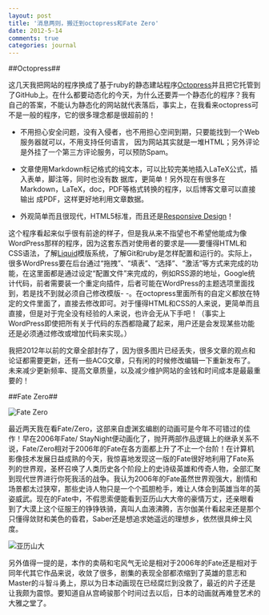 ```yaml
---
layout: post
title: '消息两则，搬迁到octopress和Fate Zero'
date: 2012-5-14
comments: true
categories: journal
---
```


##Octopress##

这几天我把网站的程序换成了基于ruby的静态建站程序[Octopress](http://octopress.org)并且把它托管到了GitHub上。在什么都要动态化的今天，为什么还要弄一个静态化的程序？我有自己的答案，不能认为静态化的网站就代表落后，事实上，在我看来octopress可不是一般的程序，它的很多理念都是很超前的！

* 不用担心安全问题，没有入侵者，也不用担心空间到期，只要能找到一个Web服务器就可以，不用支持任何语言，
  因为网站其实就是一堆HTML；另外评论是外挂了一个第三方评论服务，可以预防Spam。

* 文章使用Markdown标记格式的纯文本，可以比较完美地插入LaTeX公式，插入表单，脚注等，同时也没有数
  据库，更简单！另外现在有很多在Markdown，LaTeX，doc，PDF等格式转换的程序，以后博客文章可以直接输出
  成PDF，这样更好地利用文章数据。

* 外观简单而且很现代，HTML5标准，而且还是[Responsive Design](http://www.ruanyifeng.com/blog/2012/05/responsive_web_design.html)！

这个程序看起来似乎很有前途的样子，但是我从来不指望也不希望他能成为像WordPress那样的程序，因为这套东西对使用者的要求是——要懂得HTML和CSS语法，了解[Liquid](http://liquidmarkup.org/)模版系统，了解Git和ruby是怎样配置和运行的。实际上，很多WordPress要在后台通过“拖拽”、“填表”、“选择”、“激活”等方式来完成的功能，在这里面都是通过设定“配置文件”来完成的，例如RSS源的地址，Google统计代码，前者需要装一个重定向插件，后者可能在WordPress的主题选项里面找到，若是找不到就必须自己修改模版- -。在octopress里面所有的自定义都放在特定的文件里面了，直接去修改即可。对于懂得HTML和CSS的人来说，更简单而且直接，但是对于完全没有经验的人来说，也许会无从下手吧！（事实上WordPress即使把所有关于代码的东西都隐藏了起来，用户还是会发现某些功能还是必须通过修改或增加代码来实现。）

我把2012年以前的文章全部封存了，因为很多图片已经丢失，很多文章的观点和论证都需要更新，还有一些ACG文章，只有闲的时候修改编辑一下重新发布了。未来减少更新频率、提高文章质量，以及减少维护网站的金钱和时间成本是最最重要的！

##Fate Zero##

![Fate Zero](https://public.bay.livefilestore.com/y1pSVPSMM7Elqrj4rpvf4lI36msox4gXZhDNgOkjcs14sOU4dW9pYccIomU2KBlI_RcOb4PKzkkRsNjs3E-Crocqw/fate_zero_logo.jpg?psid=1)

最近两天我在看Fate/Zero，这部来自虚渊玄编剧的动画可是今年不可错过的佳作！早在2006年Fate/ StayNight便动画化了，抛开两部作品逻辑上的继承关系不说，Fate/Zero相对于2006年的Fate在各方面都上升了不止一个台阶！在计算机影像技术发展日益成熟的今天，我惊喜地发现这一版的Fate很好地利用了Fate系列的世界观，圣杯召唤了人类历史各个阶段上的史诗级英雄和传奇人物，全部汇聚到现代世界进行你死我活的战争。我认为2006年的Fate虽然世界观强大，剧情和场景都太过狭窄，那些史诗人物只是一个个孤胆枪手，难让人体会到英雄当年的英姿威武。现在的Fate中，不假思索便能看到亚历山大大帝的豪情万丈，还亲眼看到了大漠上这个征服王的铮铮铁骑，真叫人血液沸腾，吉尔伽美什看起来还是那个只懂得敛财和美色的昏君，Saber还是想追求她遥远的理想乡，依然很具绅士风度。

![亚历山大](https://public.bay.livefilestore.com/y1pSVPSMM7ElqoF1L0hZ1S2rzXtaTD892YFNEOaoNN3ZCk827Jtw7ry1lN7tKammWTmMEdq6SuSkGfY5lP5INSoaQ/_fate_zero.jpg?psid=1)

另外值得一提的是，本作的卖萌和宅风气无论是相对于2006年的Fate还是相对于同年代其它作品来说，收敛了很多，剧集的表现全部都浓缩到了英雄的意志和Master的斗智斗勇上，原以为日本动画现在已经腐烂到没救了，最近的片子还是让我颇为震惊。要知道自从宫崎骏那个时间过去以后，日本的动画就再难登艺术的大雅之堂了。